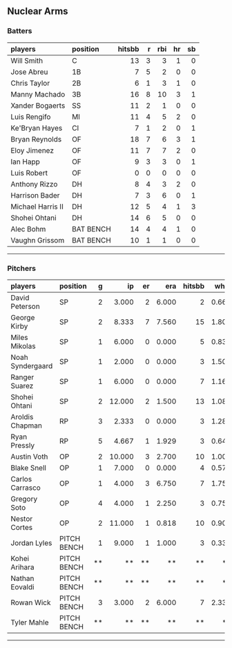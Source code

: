 ## Nuclear Arms

### Batters

 
|players           |position  | hitsbb|  r| rbi| hr| sb| 
|:-----------------|:---------|------:|--:|---:|--:|--:| 
|Will Smith        |C         |     13|  3|   3|  1|  0| 
|Jose Abreu        |1B        |      7|  5|   2|  0|  0| 
|Chris Taylor      |2B        |      6|  1|   3|  1|  0| 
|Manny Machado     |3B        |     16|  8|  10|  3|  1| 
|Xander Bogaerts   |SS        |     11|  2|   1|  0|  0| 
|Luis Rengifo      |MI        |     11|  4|   5|  2|  0| 
|Ke'Bryan Hayes    |CI        |      7|  1|   2|  0|  1| 
|Bryan Reynolds    |OF        |     18|  7|   6|  3|  1| 
|Eloy Jimenez      |OF        |     11|  7|   7|  2|  0| 
|Ian Happ          |OF        |      9|  3|   3|  0|  1| 
|Luis Robert       |OF        |      0|  0|   0|  0|  0| 
|Anthony Rizzo     |DH        |      8|  4|   3|  2|  0| 
|Harrison Bader    |DH        |      7|  3|   6|  0|  1| 
|Michael Harris II |DH        |     12|  5|   4|  1|  3| 
|Shohei Ohtani     |DH        |     14|  6|   5|  0|  0| 
|Alec Bohm         |BAT BENCH |     14|  4|   4|  1|  0| 
|Vaughn Grissom    |BAT BENCH |     10|  1|   1|  0|  0| 


* * *

### Pitchers

 
|players          |position    |  g|     ip| er|   era| hitsbb|  whip| so|  w| sv| 
|:----------------|:-----------|--:|------:|--:|-----:|------:|-----:|--:|--:|--:| 
|David Peterson   |SP          |  2|  3.000|  2| 6.000|      2| 0.667|  5|  0|  0| 
|George Kirby     |SP          |  2|  8.333|  7| 7.560|     15| 1.800|  9|  0|  0| 
|Miles Mikolas    |SP          |  1|  6.000|  0| 0.000|      5| 0.833|  6|  0|  0| 
|Noah Syndergaard |SP          |  1|  2.000|  0| 0.000|      3| 1.500|  2|  0|  0| 
|Ranger Suarez    |SP          |  1|  6.000|  0| 0.000|      7| 1.167|  4|  1|  0| 
|Shohei Ohtani    |SP          |  2| 12.000|  2| 1.500|     13| 1.083| 15|  2|  0| 
|Aroldis Chapman  |RP          |  3|  2.333|  0| 0.000|      3| 1.286|  3|  1|  0| 
|Ryan Pressly     |RP          |  5|  4.667|  1| 1.929|      3| 0.643|  6|  0|  3| 
|Austin Voth      |OP          |  2| 10.000|  3| 2.700|     10| 1.000|  9|  0|  0| 
|Blake Snell      |OP          |  1|  7.000|  0| 0.000|      4| 0.571| 13|  1|  0| 
|Carlos Carrasco  |OP          |  1|  4.000|  3| 6.750|      7| 1.750|  4|  0|  0| 
|Gregory Soto     |OP          |  4|  4.000|  1| 2.250|      3| 0.750|  3|  0|  3| 
|Nestor Cortes    |OP          |  2| 11.000|  1| 0.818|     10| 0.909|  9|  1|  0| 
|Jordan Lyles     |PITCH BENCH |  1|  9.000|  1| 1.000|      3| 0.333|  6|  1|  0| 
|Kohei Arihara    |PITCH BENCH | **|     **| **|    **|     **|    **| **| **| **| 
|Nathan Eovaldi   |PITCH BENCH | **|     **| **|    **|     **|    **| **| **| **| 
|Rowan Wick       |PITCH BENCH |  3|  3.000|  2| 6.000|      7| 2.333|  4|  0|  0| 
|Tyler Mahle      |PITCH BENCH | **|     **| **|    **|     **|    **| **| **| **| 


* * *


